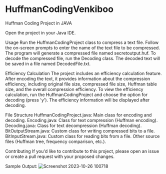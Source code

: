 # HuffmanCodingVenkiboo
Huffman Coding Project in JAVA

Open the project in your Java IDE.

Usage
Run the HuffmanCodingProject class to compress a text file.
Follow the on-screen prompts to enter the name of the text file to be compressed.
The program will generate a compressed file named secretoutput.huf.
To decode the compressed file, run the Decoding class. The decoded text will be saved in a file named DecodedFile.txt.

Efficiency Calculation
The project includes an efficiency calculation feature. After encoding the text, it provides information about the compression efficiency, including original file size, compressed file size, Huffman table size, and the overall compression efficiency.
To view the efficiency calculation, run the HuffmanCodingProject and choose the option for decoding (press 'y'). The efficiency information will be displayed after decoding.

File Structure
HuffmanCodingProject.java: Main class for encoding and decoding.
Encoding.java: Class for text compression (Huffman encoding).
Decoding.java: Class for text decompression (Huffman decoding).
BitOutputStream.java: Custom class for writing compressed bits to a file.
BitInputStream.java: Custom class for reading bits from a file.
Other source files (Huffman tree, frequency comparison, etc.).

Contributing
If you'd like to contribute to this project, please open an issue or create a pull request with your proposed changes.

Sample Output:
![Screenshot 2023-10-26 100718](https://github.com/VengadesaBoopathi/HuffmanCodingVenkiboo/assets/131509767/e33869a6-fbc8-484a-9cad-457a2da38a60)
